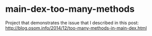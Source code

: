 main-dex-too-many-methods
=========================

Project that demonstrates the issue that I described in this post:
http://blog.osom.info/2014/12/too-many-methods-in-main-dex.html
